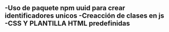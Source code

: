 -Uso de paquete npm uuid para crear identificadores unicos 
-Creacción de clases en js
-CSS Y PLANTILLA HTML  predefinidas
-